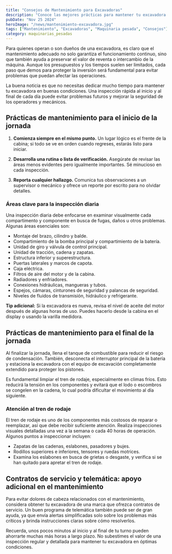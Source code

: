 ```yaml
---
title: "Consejos de Mantenimiento para Excavadoras"
description: "Conoce las mejores prácticas para mantener tu excavadora en óptimo funcionamiento y preservar su valor a largo plazo."
pubDate: "Nov 25 2024"
heroImage: "/news/mantenimiento-excavadora.jpg"
tags: ["Mantenimiento", "Excavadoras", "Maquinaria pesada", "Consejos"]
category: maquinarias_pesadas
---
```


Para quienes operan o son dueños de una excavadora, es claro que el mantenimiento adecuado no solo garantiza el funcionamiento continuo, sino que también ayuda a preservar el valor de reventa o intercambio de la máquina. Aunque los presupuestos y los tiempos suelen ser limitados, cada paso que demos para proteger la inversión será fundamental para evitar problemas que puedan afectar las operaciones.

La buena noticia es que no necesitas dedicar mucho tiempo para mantener tu excavadora en buenas condiciones. Una inspección rápida al inicio y al final de cada día puede evitar problemas futuros y mejorar la seguridad de los operadores y mecánicos.

## Prácticas de mantenimiento para el inicio de la jornada

1. **Comienza siempre en el mismo punto.** Un lugar lógico es el frente de la cabina; si todo se ve en orden cuando regreses, estarás listo para iniciar.
   
2. **Desarrolla una rutina o lista de verificación.** Asegúrate de revisar las áreas menos evidentes pero igualmente importantes. Sé minucioso en cada inspección.
   
3. **Reporta cualquier hallazgo.** Comunica tus observaciones a un supervisor o mecánico y ofrece un reporte por escrito para no olvidar detalles.

### Áreas clave para la inspección diaria

Una inspección diaria debe enfocarse en examinar visualmente cada compartimento y componente en busca de fugas, daños u otros problemas. Algunas áreas esenciales son:

- Montaje del brazo, cilindro y balde.
- Compartimiento de la bomba principal y compartimiento de la batería.
- Unidad de giro y válvula de control principal.
- Unidad de tracción, cadena y zapatas.
- Estructura inferior y superestructura.
- Puertas laterales y marcos de capota.
- Caja eléctrica.
- Filtros de aire del motor y de la cabina.
- Radiadores y enfriadores.
- Conexiones hidráulicas, mangueras y tubos.
- Espejos, cámaras, cinturones de seguridad y palancas de seguridad.
- Niveles de fluidos de transmisión, hidráulico y refrigerante.

**Tip adicional:** Si la excavadora es nueva, revisa el nivel de aceite del motor después de algunas horas de uso. Puedes hacerlo desde la cabina en el display o usando la varilla medidora.

## Prácticas de mantenimiento para el final de la jornada

Al finalizar la jornada, llena el tanque de combustible para reducir el riesgo de condensación. También, desconecta el interruptor principal de la batería y estaciona la excavadora con el equipo de excavación completamente extendido para proteger los pistones.

Es fundamental limpiar el tren de rodaje, especialmente en climas fríos. Esto reducirá la tensión en los componentes y evitará que el lodo o escombros se congelen en la cadena, lo cual podría dificultar el movimiento al día siguiente.

### Atención al tren de rodaje

El tren de rodaje es uno de los componentes más costosos de reparar o reemplazar, así que debe recibir suficiente atención. Realiza inspecciones visuales detalladas una vez a la semana o cada 40 horas de operación. Algunos puntos a inspeccionar incluyen:

- Zapatas de las cadenas, eslabones, pasadores y bujes.
- Rodillos superiores e inferiores, tensores y ruedas motrices.
- Examina los eslabones en busca de grietas o desgaste, y verifica si se han quitado para apretar el tren de rodaje.

## Contratos de servicio y telemática: apoyo adicional en el mantenimiento

Para evitar dolores de cabeza relacionados con el mantenimiento, considera obtener tu excavadora de una marca que ofrezca contratos de servicio. Un buen programa de telemática también puede ser de gran ayuda, ya que envía alertas simplificadas solo sobre los problemas más críticos y brinda instrucciones claras sobre cómo resolverlos.

Recuerda, unos pocos minutos al inicio y al final de tu turno pueden ahorrarte muchas más horas a largo plazo. No subestimes el valor de una inspección regular y detallada para mantener tu excavadora en óptimas condiciones.